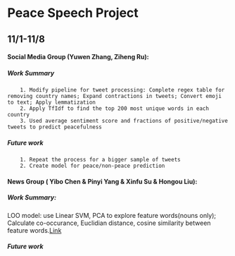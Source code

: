 # Peace Speech Project

## 11/1-11/8

#### Social Media Group (Yuwen Zhang, Ziheng Ru):
  ##### Work Summary
        1. Modify pipeline for tweet processing: Complete regex table for removing country names; Expand contractions in tweets; Convert emoji to text; Apply lemmatization
        2. Apply TfIdf to find the top 200 most unique words in each country
        3. Used average sentiment score and fractions of positive/negative tweets to predict peacefulness
  ##### Future work
        1. Repeat the process for a bigger sample of tweets
        2. Create model for peace/non-peace prediction
        
<!--   1. Looked into the usage of social media platforms in the 20 countries listed previously; among them, both Reddit and Facebook API do not provide users’ geospatial information
  2. Applied Twitter Developer API for Academic Research Access:
     https://developer.twitter.com/en/products/twitter-api/academic-research/application-info
     * Maximum 10 M Tweets per month
     * Can fetch user info including: user id/location/followers/tweets/description etc
     * Can fetch tweet info including: tweet content/time/retweets/replies/likes/quote/tag location
  3. Fetched around 2 M tweets from 2017-present, maximum 100k tweets per country
     * Approach: Get tag location of each tweet, if it exists. Select tweets with tag location that’s in the 20 countries list
     * The complete dataset
       https://drive.google.com/file/d/1WfjUgL7eqGj8CP_7rqKTeyQM1NzupRyj/view?usp=sharing -->


#### News Group ( Yibo Chen & Pinyi Yang & Xinfu Su & Hongou Liu): 
  ##### Work Summary:
  LOO model: use Linear SVM, PCA to explore feature words(nouns only);
  Calculate co-occurance, Euclidian distance, cosine similarity between feature words.[Link](https://github.com/tthatyuwen/Peace-Speech-Project-Git/blob/main/Leave-One-Out/Linear_SVM.pdf)
  
   ##### Future work
